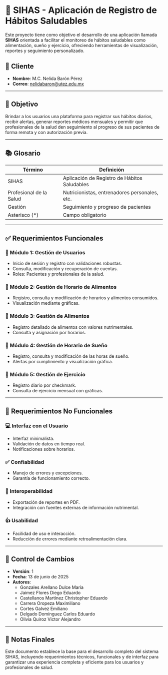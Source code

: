 # 📱 SIHAS - Aplicación de Registro de Hábitos Saludables

Este proyecto tiene como objetivo el desarrollo de una aplicación llamada **SIHAS** orientada a facilitar el monitoreo de hábitos saludables como alimentación, sueño y ejercicio, ofreciendo herramientas de visualización, reportes y seguimiento personalizado.

## 👤 Cliente
- **Nombre**: M.C. Nelida Barón Pérez  
- **Correo**: nelidabaron@utez.edu.mx

---

## 🎯 Objetivo
Brindar a los usuarios una plataforma para registrar sus hábitos diarios, recibir alertas, generar reportes médicos mensuales y permitir que profesionales de la salud den seguimiento al progreso de sus pacientes de forma remota y con autorización previa.

---

## 📚 Glosario

| Término | Definición |
|--------|------------|
| SIHAS | Aplicación de Registro de Hábitos Saludables |
| Profesional de la Salud | Nutricionistas, entrenadores personales, etc. |
| Gestión | Seguimiento y progreso de pacientes |
| Asterisco (*) | Campo obligatorio |

---

## ✅ Requerimientos Funcionales

### 🔐 Módulo 1: Gestión de Usuarios
- Inicio de sesión y registro con validaciones robustas.
- Consulta, modificación y recuperación de cuentas.
- Roles: Pacientes y profesionales de la salud.

### 🥗 Módulo 2: Gestión de Horario de Alimentos
- Registro, consulta y modificación de horarios y alimentos consumidos.
- Visualización mediante gráficas.

### 🍎 Módulo 3: Gestión de Alimentos
- Registro detallado de alimentos con valores nutrimentales.
- Consulta y asignación por horarios.

### 🛌 Módulo 4: Gestión de Horario de Sueño
- Registro, consulta y modificación de las horas de sueño.
- Alertas por cumplimiento y visualización gráfica.

### 🏃 Módulo 5: Gestión de Ejercicio
- Registro diario por checkmark.
- Consulta de ejercicio mensual con gráficas.

---

## 🎨 Requerimientos No Funcionales

### 💻 Interfaz con el Usuario
- Interfaz minimalista.
- Validación de datos en tiempo real.
- Notificaciones sobre horarios.

### ✅ Confiabilidad
- Manejo de errores y excepciones.
- Garantía de funcionamiento correcto.

### 🔄 Interoperabilidad
- Exportación de reportes en PDF.
- Integración con fuentes externas de información nutrimental.

### 👍 Usabilidad
- Facilidad de uso e interacción.
- Reducción de errores mediante retroalimentación clara.

---

## 📝 Control de Cambios
- **Versión**: 1
- **Fecha**: 13 de junio de 2025
- **Autores**:  
  - Gonzales Arellano Dulce María  
  - Jaimez Flores Diego Eduardo  
  - Castellanos Martínez Christopher Eduardo  
  - Carrera Oropeza Maximiliano  
  - Cortes Galvez Emiliano  
  - Delgado Domínguez Carlos Eduardo  
  - Olivia Quiroz Victor Alejandro

---

## 📌 Notas Finales
Este documento establece la base para el desarrollo completo del sistema SIHAS, incluyendo requerimientos técnicos, funcionales y de interfaz para garantizar una experiencia completa y eficiente para los usuarios y profesionales de salud.

